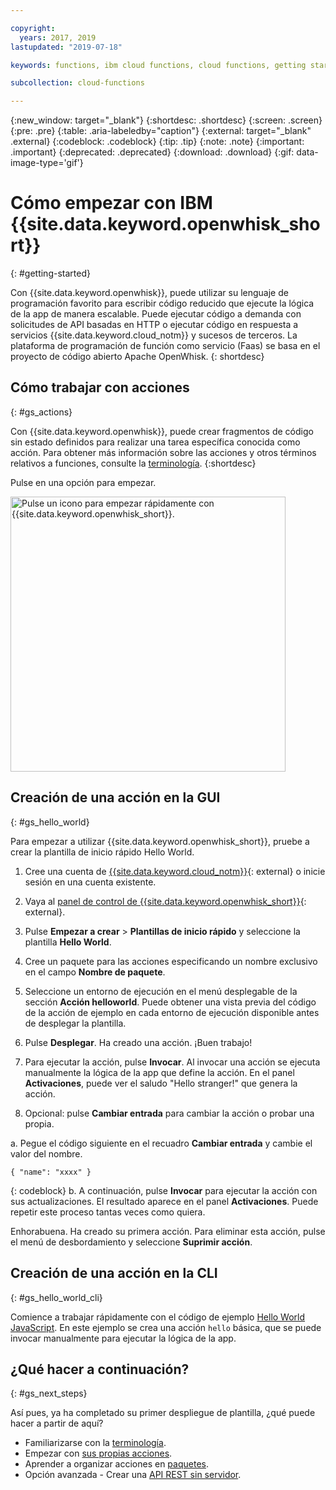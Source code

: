 ```yaml
---

copyright:
  years: 2017, 2019
lastupdated: "2019-07-18"

keywords: functions, ibm cloud functions, cloud functions, getting started, creating actions

subcollection: cloud-functions

---
```


{:new_window: target="_blank"}
{:shortdesc: .shortdesc}
{:screen: .screen}
{:pre: .pre}
{:table: .aria-labeledby="caption"}
{:external: target="_blank" .external}
{:codeblock: .codeblock}
{:tip: .tip}
{:note: .note}
{:important: .important}
{:deprecated: .deprecated}
{:download: .download}
{:gif: data-image-type='gif'}


# Cómo empezar con IBM {{site.data.keyword.openwhisk_short}}
{: #getting-started}

Con {{site.data.keyword.openwhisk}}, puede utilizar su lenguaje de programación favorito para escribir código reducido que ejecute la lógica de la app de manera escalable. Puede ejecutar código a demanda con solicitudes de API basadas en HTTP o ejecutar código en respuesta a servicios
{{site.data.keyword.cloud_notm}} y sucesos de terceros. La plataforma de programación de función como servicio (Faas) se basa en el proyecto de código abierto Apache OpenWhisk.
{: shortdesc}

## Cómo trabajar con acciones
{: #gs_actions}

Con {{site.data.keyword.openwhisk}}, puede crear fragmentos de código sin estado definidos para realizar una tarea específica conocida como acción. Para obtener más información sobre las acciones y otros términos relativos a funciones, consulte la [terminología](/docs/openwhisk?topic=cloud-functions-about).
{:shortdesc}

Pulse en una opción para empezar.

<img usemap="#home_map" border="0" class="image" id="image_ztx_crb_f1b" src="images/imagemap.png" width="440" alt="Pulse un icono para empezar rápidamente con {{site.data.keyword.openwhisk_short}}." style="width:440px;" />
<map name="home_map" id="home_map">
<area href="#gs_hello_world" alt="Crear una acción" title="Crear una acción" shape="rect" coords="-7, -8, 108, 211" />
<area href="/docs/openwhisk?topic=cloud-functions-cli_install" alt="Configuración del plug-in de la CLI de {{site.data.keyword.openwhisk_short}}" title="Configuración del plug-in de la CLI de {{site.data.keyword.openwhisk_short}}" shape="rect" coords="155, -1, 289, 210" />
<area href="/docs/openwhisk?topic=cloud-functions-about" alt="Ver la arquitectura de la plataforma" title="Ver la arquitectura de la plataforma" shape="rect" coords="326, -10, 448, 218" />
</map>

## Creación de una acción en la GUI
{: #gs_hello_world}

Para empezar a utilizar {{site.data.keyword.openwhisk_short}}, pruebe a crear la plantilla de inicio rápido Hello World.

1. Cree una cuenta de [{{site.data.keyword.cloud_notm}}](https://cloud.ibm.com/registration){: external} o inicie sesión en una cuenta existente.

2. Vaya al [panel de control de {{site.data.keyword.openwhisk_short}}](https://cloud.ibm.com/openwhisk){: external}.

2. Pulse **Empezar a crear** > **Plantillas de inicio rápido** y seleccione la plantilla **Hello World**.

3. Cree un paquete para las acciones especificando un nombre exclusivo en el campo **Nombre de paquete**.

4. Seleccione un entorno de ejecución en el menú desplegable de la sección **Acción helloworld**. Puede obtener una vista previa del código de la acción de ejemplo en cada entorno de ejecución disponible antes de desplegar la plantilla.

5. Pulse **Desplegar**. Ha creado una acción. ¡Buen trabajo!

6. Para ejecutar la acción, pulse **Invocar**. Al invocar una acción se ejecuta manualmente la lógica de la app que define la acción. En el panel **Activaciones**, puede ver el saludo "Hello stranger!" que genera la acción.

7. Opcional: pulse **Cambiar entrada** para cambiar la acción o probar una propia.

  a. Pegue el código siguiente en el recuadro **Cambiar entrada** y cambie el valor del nombre.
  ```
  { "name": "xxxx" }
  ```
  {: codeblock}
  b. A continuación, pulse
**Invocar** para ejecutar la acción con sus actualizaciones. El resultado aparece en el panel
**Activaciones**. Puede repetir este proceso tantas veces como quiera.

Enhorabuena. Ha creado su primera acción. Para eliminar esta acción, pulse el menú de desbordamiento y seleccione **Suprimir acción**.

## Creación de una acción en la CLI
{: #gs_hello_world_cli}

Comience a trabajar rápidamente con el código de ejemplo [Hello World JavaScript](/docs/openwhisk?topic=cloud-functions-prep#prep-js). En este ejemplo se crea una acción `hello` básica, que se puede invocar manualmente para ejecutar la lógica de la app.

## ¿Qué hacer a continuación?
{: #gs_next_steps}

Así pues, ya ha completado su primer despliegue de plantilla, ¿qué puede hacer a partir de aquí?

* Familiarizarse con la [terminología](/docs/openwhisk?topic=cloud-functions-about#about_technology).
* Empezar con [sus propias acciones](/docs/openwhisk?topic=cloud-functions-actions).
* Aprender a organizar acciones en [paquetes](/docs/openwhisk?topic=cloud-functions-pkg_ov).
* Opción avanzada - Crear una [API REST sin servidor](/docs/openwhisk?topic=cloud-functions-apigateway).



